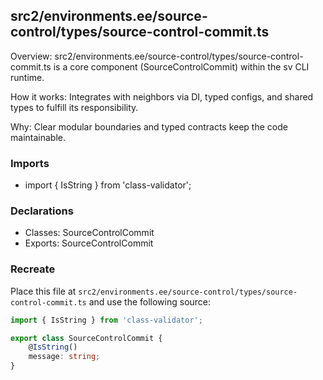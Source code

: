 ## src2/environments.ee/source-control/types/source-control-commit.ts

Overview: src2/environments.ee/source-control/types/source-control-commit.ts is a core component (SourceControlCommit) within the sv CLI runtime.

How it works: Integrates with neighbors via DI, typed configs, and shared types to fulfill its responsibility.

Why: Clear modular boundaries and typed contracts keep the code maintainable.

### Imports

- import { IsString } from 'class-validator';

### Declarations

- Classes: SourceControlCommit
- Exports: SourceControlCommit

### Recreate

Place this file at `src2/environments.ee/source-control/types/source-control-commit.ts` and use the following source:

```ts
import { IsString } from 'class-validator';

export class SourceControlCommit {
	@IsString()
	message: string;
}

```

